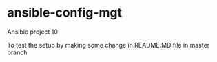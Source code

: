 # ansible-config-mgt

Ansible project 10

To test the setup by making some change in README.MD file in master branch
